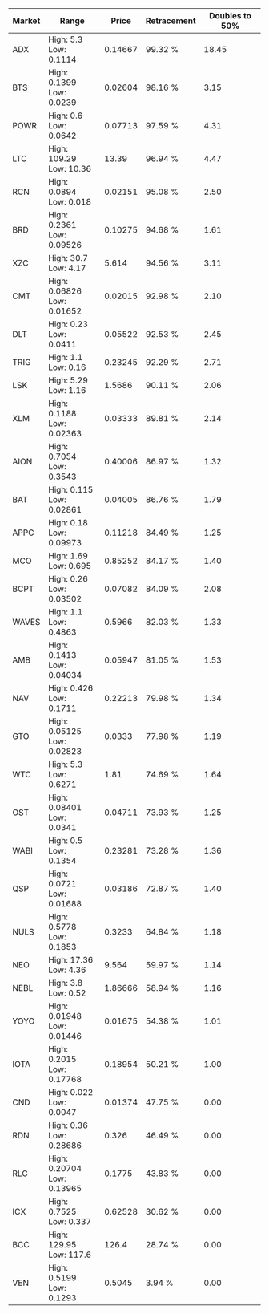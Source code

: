 | Market | Range | Price| Retracement | Doubles to 50% |
| --- | --- | --- | --- | --- |
| ADX | High: 5.3<br />Low: 0.1114 | 0.14667 | 99.32 % | 18.45 |
| BTS | High: 0.1399<br />Low: 0.0239 | 0.02604 | 98.16 % | 3.15 |
| POWR | High: 0.6<br />Low: 0.0642 | 0.07713 | 97.59 % | 4.31 |
| LTC | High: 109.29<br />Low: 10.36 | 13.39 | 96.94 % | 4.47 |
| RCN | High: 0.0894<br />Low: 0.018 | 0.02151 | 95.08 % | 2.50 |
| BRD | High: 0.2361<br />Low: 0.09526 | 0.10275 | 94.68 % | 1.61 |
| XZC | High: 30.7<br />Low: 4.17 | 5.614 | 94.56 % | 3.11 |
| CMT | High: 0.06826<br />Low: 0.01652 | 0.02015 | 92.98 % | 2.10 |
| DLT | High: 0.23<br />Low: 0.0411 | 0.05522 | 92.53 % | 2.45 |
| TRIG | High: 1.1<br />Low: 0.16 | 0.23245 | 92.29 % | 2.71 |
| LSK | High: 5.29<br />Low: 1.16 | 1.5686 | 90.11 % | 2.06 |
| XLM | High: 0.1188<br />Low: 0.02363 | 0.03333 | 89.81 % | 2.14 |
| AION | High: 0.7054<br />Low: 0.3543 | 0.40006 | 86.97 % | 1.32 |
| BAT | High: 0.115<br />Low: 0.02861 | 0.04005 | 86.76 % | 1.79 |
| APPC | High: 0.18<br />Low: 0.09973 | 0.11218 | 84.49 % | 1.25 |
| MCO | High: 1.69<br />Low: 0.695 | 0.85252 | 84.17 % | 1.40 |
| BCPT | High: 0.26<br />Low: 0.03502 | 0.07082 | 84.09 % | 2.08 |
| WAVES | High: 1.1<br />Low: 0.4863 | 0.5966 | 82.03 % | 1.33 |
| AMB | High: 0.1413<br />Low: 0.04034 | 0.05947 | 81.05 % | 1.53 |
| NAV | High: 0.426<br />Low: 0.1711 | 0.22213 | 79.98 % | 1.34 |
| GTO | High: 0.05125<br />Low: 0.02823 | 0.0333 | 77.98 % | 1.19 |
| WTC | High: 5.3<br />Low: 0.6271 | 1.81 | 74.69 % | 1.64 |
| OST | High: 0.08401<br />Low: 0.0341 | 0.04711 | 73.93 % | 1.25 |
| WABI | High: 0.5<br />Low: 0.1354 | 0.23281 | 73.28 % | 1.36 |
| QSP | High: 0.0721<br />Low: 0.01688 | 0.03186 | 72.87 % | 1.40 |
| NULS | High: 0.5778<br />Low: 0.1853 | 0.3233 | 64.84 % | 1.18 |
| NEO | High: 17.36<br />Low: 4.36 | 9.564 | 59.97 % | 1.14 |
| NEBL | High: 3.8<br />Low: 0.52 | 1.86666 | 58.94 % | 1.16 |
| YOYO | High: 0.01948<br />Low: 0.01446 | 0.01675 | 54.38 % | 1.01 |
| IOTA | High: 0.2015<br />Low: 0.17768 | 0.18954 | 50.21 % | 1.00 |
| CND | High: 0.022<br />Low: 0.0047 | 0.01374 | 47.75 % | 0.00 |
| RDN | High: 0.36<br />Low: 0.28686 | 0.326 | 46.49 % | 0.00 |
| RLC | High: 0.20704<br />Low: 0.13965 | 0.1775 | 43.83 % | 0.00 |
| ICX | High: 0.7525<br />Low: 0.337 | 0.62528 | 30.62 % | 0.00 |
| BCC | High: 129.95<br />Low: 117.6 | 126.4 | 28.74 % | 0.00 |
| VEN | High: 0.5199<br />Low: 0.1293 | 0.5045 | 3.94 % | 0.00 |
